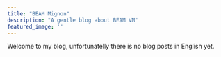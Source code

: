 ```yaml
---
title: "BEAM Mignon"
description: "A gentle blog about BEAM VM"
featured_image: ''
---
```


Welcome to my blog, unfortunatelly there is no blog posts in English yet.
